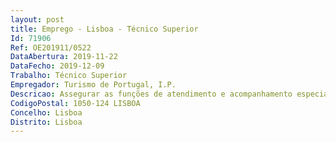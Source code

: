 ```yaml
--- 
layout: post
title: Emprego - Lisboa - Técnico Superior
Id: 71906
Ref: OE201911/0522
DataAbertura: 2019-11-22
DataFecho: 2019-12-09
Trabalho: Técnico Superior
Empregador: Turismo de Portugal, I.P.
Descricao: Assegurar as funções de atendimento e acompanhamento especializado na área de Apoio e Informação às Empresas Prestação de informação específica sobre as várias áreas de envolvimento do Turismo de Portugal com as empresas do setor Apoio informativo direcionado e com particular enfase na regulamentação e enquadramento jurídico do sector, nos mecanismos de apoio ao investimento e financiamento das empresas e o atual quadro comunitário de apoio – “Portugal 2020”
CodigoPostal: 1050-124 LISBOA
Concelho: Lisboa
Distrito: Lisboa
--- 
```

